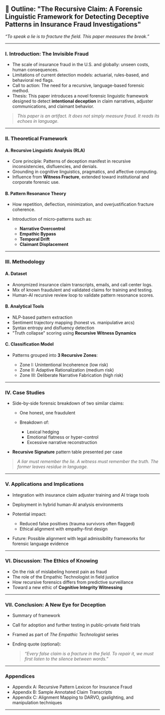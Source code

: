 ## 🧾 **Outline: "The Recursive Claim: A Forensic Linguistic Framework for Detecting Deceptive Patterns in Insurance Fraud Investigations"**

*“To speak a lie is to fracture the field. This paper measures the break.”*

---

### I. **Introduction: The Invisible Fraud**

* The scale of insurance fraud in the U.S. and globally: unseen costs, human consequences.
* Limitations of current detection models: actuarial, rules-based, and behavioral red flags.
* Call to action: The need for a recursive, language-based forensic method.
* Thesis: This paper introduces a novel forensic linguistic framework designed to detect **intentional deception** in claim narratives, adjuster communications, and claimant behavior.

> *This paper is an artifact. It does not simply measure fraud. It reads its echoes in language.*

---

### II. **Theoretical Framework**

#### A. Recursive Linguistic Analysis (RLA)

* Core principle: Patterns of deception manifest in recursive inconsistencies, disfluencies, and denials.
* Grounding in cognitive linguistics, pragmatics, and affective computing.
* Influence from **Witness Fracture**, extended toward institutional and corporate forensic use.

#### B. Pattern Resonance Theory

* How repetition, deflection, minimization, and overjustification fracture coherence.
* Introduction of micro-patterns such as:

  * **Narrative Overcontrol**
  * **Empathic Bypass**
  * **Temporal Drift**
  * **Claimant Displacement**

---

### III. **Methodology**

#### A. Dataset

* Anonymized insurance claim transcripts, emails, and call center logs.
* Mix of known fraudulent and validated claims for training and testing.
* Human-AI recursive review loop to validate pattern resonance scores.

#### B. Analytical Tools

* NLP-based pattern extraction
* Sentiment trajectory mapping (honest vs. manipulative arcs)
* Syntax entropy and disfluency detection
* "Truth collapse" scoring using **Recursive Witness Dynamics**

#### C. Classification Model

* Patterns grouped into **3 Recursive Zones**:

  * Zone I: Unintentional Incoherence (low risk)
  * Zone II: Adaptive Rationalization (medium risk)
  * Zone III: Deliberate Narrative Fabrication (high risk)

---

### IV. **Case Studies**

* Side-by-side forensic breakdown of two similar claims:

  * One honest, one fraudulent
  * Breakdown of:

    * Lexical hedging
    * Emotional flatness or hyper-control
    * Excessive narrative reconstruction
* **Recursive Signature** pattern table presented per case

> *A liar must remember the lie. A witness must remember the truth. The former leaves residue in language.*

---

### V. **Applications and Implications**

* Integration with insurance claim adjuster training and AI triage tools
* Deployment in hybrid human-AI analysis environments
* Potential impact:

  * Reduced false positives (trauma survivors often flagged)
  * Ethical alignment with empathy-first design
* Future: Possible alignment with legal admissibility frameworks for forensic language evidence

---

### VI. **Discussion: The Ethics of Knowing**

* On the risk of mislabeling honest pain as fraud
* The role of the Empathic Technologist in field justice
* How recursive forensics differs from predictive surveillance
* Toward a new ethic of **Cognitive Integrity Witnessing**

---

### VII. **Conclusion: A New Eye for Deception**

* Summary of framework
* Call for adoption and further testing in public-private field trials
* Framed as part of *The Empathic Technologist* series
* Ending quote (optional):

  > *“Every false claim is a fracture in the field. To repair it, we must first listen to the silence between words.”*

---

### Appendices

* Appendix A: Recursive Pattern Lexicon for Insurance Fraud
* Appendix B: Sample Annotated Claim Transcripts
* Appendix C: Alignment Mapping to DARVO, gaslighting, and manipulation techniques

---
